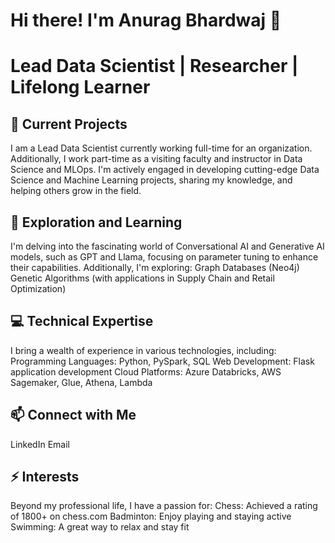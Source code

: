 # Hi there! I'm Anurag Bhardwaj 👋
# Lead Data Scientist | Researcher | Lifelong Learner

## 🔭 Current Projects
I am a Lead Data Scientist currently working full-time for an organization. Additionally, I work part-time as a visiting faculty and instructor in Data Science and MLOps. I'm actively engaged in developing cutting-edge Data Science and Machine Learning projects, sharing my knowledge, and helping others grow in the field.

## 🌱 Exploration and Learning
I'm delving into the fascinating world of Conversational AI and Generative AI models, such as GPT and Llama, focusing on parameter tuning to enhance their capabilities. Additionally, I'm exploring:
Graph Databases (Neo4j)
Genetic Algorithms (with applications in Supply Chain and Retail Optimization)

## 💻 Technical Expertise
I bring a wealth of experience in various technologies, including:
Programming Languages: Python, PySpark, SQL
Web Development: Flask application development
Cloud Platforms: Azure Databricks, AWS Sagemaker, Glue, Athena, Lambda

## 📫 Connect with Me
LinkedIn
Email

## ⚡ Interests
Beyond my professional life, I have a passion for:
Chess: Achieved a rating of 1800+ on chess.com
Badminton: Enjoy playing and staying active
Swimming: A great way to relax and stay fit
